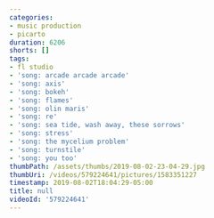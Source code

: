 ```yaml
---
categories:
- music production
- picarto
duration: 6206
shorts: []
tags:
- fl studio
- 'song: arcade arcade arcade'
- 'song: axis'
- 'song: bokeh'
- 'song: flames'
- 'song: olin maris'
- 'song: re'
- 'song: sea tide, wash away, these sorrows'
- 'song: stress'
- 'song: the mycelium problem'
- 'song: turnstile'
- 'song: you too'
thumbPath: /assets/thumbs/2019-08-02-23-04-29.jpg
thumbUri: /videos/579224641/pictures/1583351227
timestamp: 2019-08-02T18:04:29-05:00
title: null
videoId: '579224641'
---
```

